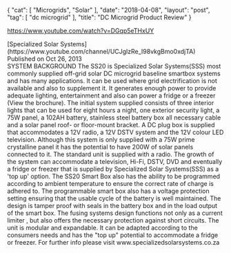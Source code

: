 {
   "cat": [
      "Microgrids",
      "Solar"
   ],
   "date": "2018-04-08",
   "layout": "post",
   "tag": [
      "dc microgrid"
   ],
   "title": "DC Microgrid Product Review"
}

https://www.youtube.com/watch?v=DGqp5eTHxUY
<div id="top-row" class="style-scope ytd-video-secondary-info-renderer">
<div id="upload-info" class="style-scope ytd-video-owner-renderer">
<div id="owner-container" class="style-scope ytd-video-owner-renderer">[Specialized Solar Systems](https://www.youtube.com/channel/UCJglzRe_I98vkgBmo0xdjTA)</div>
<span class="date style-scope ytd-video-secondary-info-renderer">Published on Oct 26, 2013</span></div>
<div id="sponsor-button" class="style-scope ytd-video-owner-renderer"></div>
</div>
<div id="content" class="style-scope ytd-expander">SYSTEM BACKGROUND The SS20 is Specialized Solar Systems(SSS) most commonly supplied off-grid solar DC microgrid baseline smartbox systems and has many applications. It can be used where grid electrification is not available and also to supplement it. It generates enough power to provide adequate lighting, entertainment and also can power a fridge or a freezer (View the brochure). The initial system supplied consists of three interior lights that can be used for eight hours a night, one exterior security light, a 75W panel, a 102AH battery, stainless steel battery box all necessary cable and a solar panel roof- or floor-mount bracket. A DC plug box is supplied that accommodates a 12V radio, a 12V DSTV system and the 12V colour LED television. Although this system is only supplied with a 75W prime crystalline panel it has the potential to have 200W of solar panels connected to it. The standard unit is supplied with a radio. The growth of the system can accommodate a television, Hi-Fi, DSTV, DVD and eventually a fridge or freezer that is supplied by Specialized Solar Systems(SSS) as a 'top up' option. The SS20 Smart Box also has the ability to be programmed according to ambient temperature to ensure the correct rate of charge is adhered to. The programmable smart box also has a voltage protection setting ensuring that the usable cycle of the battery is well maintained. The design is tamper proof with seals in the battery box and in the load output of the smart box. The fusing systems design functions not only as a current limiter , but also offers the necessary protection against short circuits. The unit is modular and expandable. It can be adapted according to the consumers needs and has the "top up" potential to accommodate a fridge or freezer. For further info please visit www.specializedsolarsystems.co.za</div>